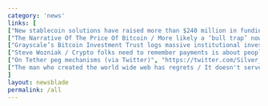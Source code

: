 ```yaml
---
category: 'news'
links: [
["New stablecoin solutions have raised more than $240 million in funding", "https://dailyhodl.com/2018/07/23/ethereum-network-boasts-majority-of-new-stablecoins-that-attracted-240-million-in-funding/"],
["The Narrative Of The Price Of Bitcoin / More likely a ‘bull trap’ now but ‘accumulating’.", "https://www.forbes.com/sites/investor/2018/07/19/the-narrative-of-the-price-of-bitcoin/"],
["Grayscale’s Bitcoin Investment Trust logs massive institutional investment inflow in first half of 2018 / Weekly in of $6 million dollars", "https://www.marketwatch.com/story/brutal-bear-market-for-bitcoin-doesnt-stop-record-inflows-to-this-digital-asset-firm-2018-07-18"],
["Steve Wozniak / Crypto folks need to remember payments is about people — not about price.", "https://www.forbes.com/sites/billybambrough/2018/06/04/money2020-the-woz-reminds-the-bitcoin-and-cryptocurrency-community-whats-important/#5fd8d9a72528"],
["On Tether peg mechanisms (via Twitter)", "https://twitter.com/Silver_Watchdog/status/1019364731985883137"],
["The man who created the world wide web has regrets / It doesn't serve people like it was meant to", "https://www.vanityfair.com/news/2018/07/the-man-who-created-the-world-wide-web-has-some-regrets"]
]
layout: newsblade
permalink: /all
---
```

